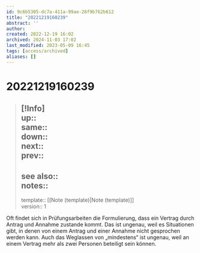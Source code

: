```yaml
---
id: 9c6b5305-dc7a-411a-99ae-26f9b762b612
title: "20221219160239"
abstract: ''
author: 
created: 2022-12-19 16:02
archived: 2024-11-03 17:02
last_modified: 2023-05-09 16:45
tags: [access/archived]
aliases: []
---
```


# 20221219160239

> [!Info]  
> up::  
> same::  
> down::  
> next::  
> prev::
> ---  
> see also::  
> notes::
> ---
> template:: [[Note (template)|Note (template)]]  
> version:: 1

Oft findet sich in Prüfungsarbeiten die Formulierung, dass ein Vertrag durch Antrag und Annahme zustande kommt. Das ist ungenau, weil es Situationen gibt, in denen von einem Antrag und einer Annahme nicht gesprochen werden kann. Auch das Weglassen von „mindestens“ ist ungenau, weil an einem Vertrag mehr als zwei Personen beteiligt sein können. 
